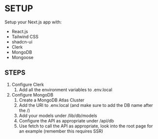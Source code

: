 # SETUP

Setup your Next.js app with:

- React.js
- Tailwind CSS
- shadcn-ui
- Clerk
- MongoDB
- Mongoose

## STEPS

1. Configure Clerk
   1. Add all the environment variables to .env.local
2. Configure MongoDB
   1. Create a MongoDB Atlas Cluster
   2. Add the URI to .env.local (and make sure to add the DB name after the /)
   3. Add your models under /lib/db/models
   4. Configure the API as appropriate under /api/db
   5. Use fetch to call the API as appropriate, look into the root page for an example (remember this requires SSR)
